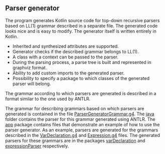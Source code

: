 ## Parser generator
The program generates Kotlin source code for top-down recursive parsers based on LL(1) grammar described in a separate file. The generated code looks nice and is easy to modify. The generator itself is written entirely in Kotlin.
* Inherited and synthesized attributes are supported.
* Generator checks if the described grammar belongs to LL(1).
* A class with a context can be passed to the parser.
* During the parsing process, a parse tree is built and represented in graphviz format.
* Ability to add custom imports to the generated parser.
* Possibility to specify a package to which classes of the generated parser will belong.

The grammar according to which parsers are generated is described in a format similar to the one used by ANTLR.

The grammar for describing grammars based on which parsers are generated is contained in the file [ParserGeneratorGrammar.g4](src/main/resources/ParserGeneratorGrammar.g4). 
The [java](src/main/java) folder contains the parser for this grammar generated using ANTLR.
The [app](src/main/kotlin/app) package contains files that demonstrate an example of how to use the parser generator. 
As an example, parsers are generated for the grammars described in the [VarDeclaration.g4](src/main/resources/VarDeclaration.g4) and [Expression.g4](src/main/resources/Expression.g4) files.
The generated parsers for these grammars are in the packages [varDeclaration](src/main/kotlin/varDeclaration) and [expressionParser](src/main/kotlin/expressionParser) respectively.
